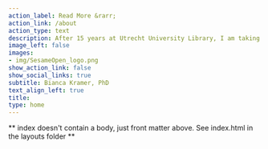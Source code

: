```yaml
---
action_label: Read More &rarr;
action_link: /about
action_type: text
description: After 15 years at Utrecht University Library, I am taking on an exciting new challenge. I am looking forward to contributing to projects on open science, open metadata and open infrastructure - as advisor, analyst and workshop facilitator.<br><br> You can contact me at <bianca@sesameopenscience.org>
image_left: false
images:
- img/SesameOpen_logo.png
show_action_link: false
show_social_links: true
subtitle: Bianca Kramer, PhD
text_align_left: true
title: 
type: home
---
```


** index doesn't contain a body, just front matter above.
See index.html in the layouts folder **

